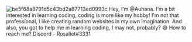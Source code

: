 ![be5f68a8791d5c43bd2a87713ed0993c](https://user-images.githubusercontent.com/120312049/207324430-fec0a465-a5e7-483d-8ed7-685e5a0d9ec6.gif)
 Hey, I’m @Auhana.
 I’m a bit interested in learning coding, coding is more like my hobby! 
 I'm not that professional, I like creating random websites in my own imagination.
 And also, you got to help me in learning coding, I may not, probably? 😅
 How to reach me? Discord - Rosaliet#3331
<!---
Auhana/Auhana is a ✨ special ✨ repository because its `README.md` (this file) appears on your GitHub profile.
You can click the Preview link to take a look at your changes.
--->
